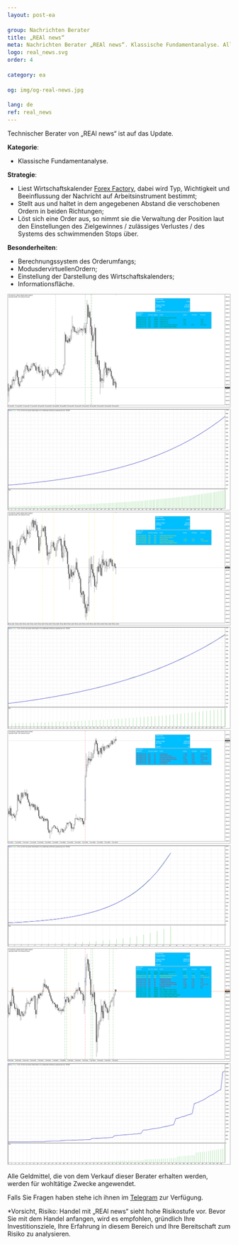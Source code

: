 ```yaml
---
layout: post-ea

group: Nachrichten Berater
title: „REAl news“
meta: Nachrichten Berater „REAl news“. Klassische Fundamentanalyse. Alle Geldmittel, die von dem Verkauf dieser Berater erhalten werden, werden für wohltätige Zwecke angewendet.
logo: real_news.svg
order: 4

category: ea

og: img/og-real-news.jpg

lang: de
ref: real_news
---
```


Technischer Berater von „REAl news“ ist auf das Update.


**Kategorie**:
  - Klassische Fundamentanalyse.

**Strategie**:
  - Liest Wirtschaftskalender <a href="https://www.forexfactory.com" target="_blank">Forex Factory</a>, dabei wird Typ, Wichtigkeit und Beeinflussung der Nachricht auf Arbeitsinstrument bestimmt;
  - Stellt aus und haltet in dem angegebenen Abstand die verschobenen Ordern in beiden Richtungen;
  - Löst sich eine Order aus, so nimmt sie die Verwaltung der Position laut den Einstellungen des Zielgewinnes / zulässiges Verlustes / des Systems des schwimmenden Stops über.

**Besonderheiten**:
  - Berechnungssystem des Orderumfangs;
  - ModusdervirtuellenOrdern;
  - Einstellung der Darstellung des Wirtschaftskalenders;
  - Informationsfläche.

<a data-fancybox="gallery" href="/img/ea/en/1. ENG - XAUUSD (Medium news).png"><img src="/img/ea/en/1. ENG - XAUUSD (Medium news).png" alt=""></a>
<a data-fancybox="gallery" href="/img/ea/en/1. ENG - XAUUSD (Medium chart).png"><img src="/img/ea/en/1. ENG - XAUUSD (Medium chart).png" alt=""></a>
<a data-fancybox="gallery" href="/img/ea/en/2. ENG - XAUUSD (High news).png"><img src="/img/ea/en/2. ENG - XAUUSD (High news).png" alt=""></a>
<a data-fancybox="gallery" href="/img/ea/en/2. ENG - XAUUSD (High chart).png"><img src="/img/ea/en/2. ENG - XAUUSD (High chart).png" alt=""></a>
<a data-fancybox="gallery" href="/img/ea/en/3. ENG - XAUUSD (NFP news).png"><img src="/img/ea/en/3. ENG - XAUUSD (NFP news).png" alt=""></a>
<a data-fancybox="gallery" href="/img/ea/en/3. ENG - XAUUSD (NFP chart).png"><img src="/img/ea/en/3. ENG - XAUUSD (NFP chart).png" alt=""></a>
<a data-fancybox="gallery" href="/img/ea/en/4. ENG - XAUUSD (All news).png"><img src="/img/ea/en/4. ENG - XAUUSD (All news).png" alt=""></a>
<a data-fancybox="gallery" href="/img/ea/en/4. ENG - XAUUSD (All chart).png"><img src="/img/ea/en/4. ENG - XAUUSD (All chart).png" alt=""></a>

Alle Geldmittel, die von dem Verkauf dieser Berater erhalten werden, werden für wohltätige Zwecke angewendet.

Falls Sie Fragen haben stehe ich ihnen im <a href="https://t.me/chutkoy" target="_blank">Telegram</a> zur Verfügung.

*Vorsicht, Risiko: Handel mit „REAl news“ sieht hohe Risikostufe vor. Bevor Sie mit dem Handel anfangen, wird es empfohlen, gründlich Ihre Investitionsziele, Ihre Erfahrung in diesem Bereich und Ihre Bereitschaft zum Risiko zu analysieren.
